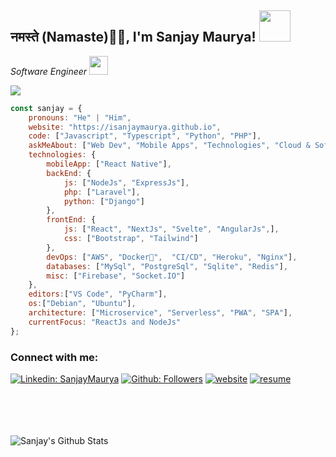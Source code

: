 <h2>नमस्ते (Namaste)🙏🏻, I'm Sanjay Maurya! <img src="https://media.giphy.com/media/12oufCB0MyZ1Go/giphy.gif" width="50"></h2>

<!-- <img align='right' src="https://media.giphy.com/media/M9gbBd9nbDrOTu1Mqx/giphy.gif" width="230"> -->
<p>
  <em>Software Engineer <img src="https://media.giphy.com/media/WUlplcMpOCEmTGBtBW/giphy.gif" width="30">
</em>
</p>
<a href="https://github.com/antonkomarev/github-profile-views-counter">
    <img src="https://komarev.com/ghpvc/?username=isanjaymaurya&style=for-the-badge">
</a>


```javascript
const sanjay = {
    pronouns: "He" | "Him",
    website: "https://isanjaymaurya.github.io",
    code: ["Javascript", "Typescript", "Python", "PHP"],
    askMeAbout: ["Web Dev", "Mobile Apps", "Technologies", "Cloud & Software Architecture",],
    technologies: {
        mobileApp: ["React Native"],
        backEnd: {
            js: ["NodeJs", "ExpressJs"],
            php: ["Laravel"],
            python: ["Django"]
        },
        frontEnd: {
            js: ["React", "NextJs", "Svelte", "AngularJs",],
            css: ["Bootstrap", "Tailwind"]
        },
        devOps: ["AWS", "Docker🐳",  "CI/CD", "Heroku", "Nginx"],
        databases: ["MySql", "PostgreSql", "Sqlite", "Redis"],
        misc: ["Firebase", "Socket.IO"]
    },
    editors:["VS Code", "PyCharm"],
    os:["Debian", "Ubuntu"],
    architecture: ["Microservice", "Serverless", "PWA", "SPA"],
    currentFocus: "ReactJs and NodeJs"
};
```
### Connect with me:



[![Linkedin: SanjayMaurya](https://img.shields.io/badge/-sanjaymaurya-blue?style=for-the-badge&logo=Linkedin&logoColor=white&link=https://www.linkedin.com/in/sanjay-maurya-0a63221b1/)](https://www.linkedin.com/in/sanjay-maurya-0a63221b1/)
[![Github: Followers](https://img.shields.io/badge/-isanjaymaurya-blue?style=for-the-badge&logo=Github&logoColor=white&link=https://github.com/isanjaymaurya/)](https://github.com/isanjaymaurya/)
[![website](https://img.shields.io/badge/Website-46a2f1.svg?&style=for-the-badge&logo=Google-Chrome&logoColor=white&link=https://isanjaymaurya.github.io//)](https://isanjaymaurya.github.io//)
[![resume](https://img.shields.io/badge/Download_Resume-46a2f1.svg?&style=for-the-badge&logo=Google-Chrome&logoColor=white&link=https://github.com/isanjaymaurya/resume/raw/master/Sanjay%20Maurya.pdf/)](https://github.com/isanjaymaurya/resume/raw/master/Sanjay%20Maurya.pdf/)

<br />

<br />
<br />
<br />


<img align="left" alt="Sanjay's Github Stats" src="https://github-readme-stats.vercel.app/api?username=isanjaymaurya&show_icons=true&hide_border=true" />




[website]: https://isanjaymaurya.github.io
[linkedin]: https://linkedin.com/in/sanjay-maurya-0a63221b1

<br/>


